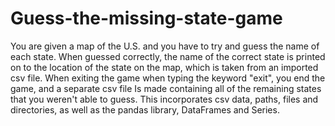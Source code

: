 # Guess-the-missing-state-game
You are given a map of the U.S. and you have to try and guess the name of each state. When guessed correctly, the name of the correct state is printed on to the location of the state on the map, which is taken from an imported csv file. When exiting the game when typing the keyword "exit", you end the game, and a separate csv file Is made containing all of the remaining states that you weren't able to guess. This incorporates csv data, paths, files and directories, as well as the pandas library, DataFrames and Series. 
